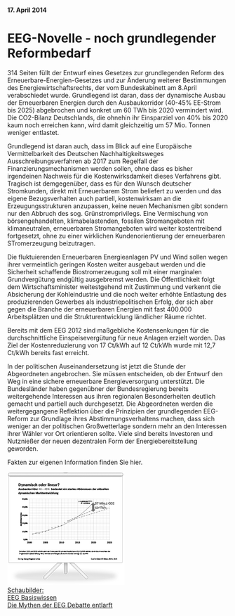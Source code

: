 #### 17. April 2014
# EEG-Novelle - noch grundlegender Reformbedarf

314 Seiten füllt der Entwurf eines Gesetzes zur grundlegenden Reform des Erneuerbare-Energien-Gesetzes und zur Änderung weiterer Bestimmungen des Energiewirtschaftsrechts, der vom Bundeskabinett am 8.April verabschiedet wurde. Grundlegend ist daran, dass der dynamische Ausbau der Erneuerbaren Energien durch den Ausbaukorridor (40-45% EE-Strom bis 2025) abgebrochen und konkret um 60 TWh bis 2020 vermindert wird. Die CO2-Bilanz Deutschlands, die ohnehin ihr Einsparziel von 40% bis 2020 kaum noch erreichen kann, wird damit gleichzeitig um 57 Mio. Tonnen weniger entlastet.

Grundlegend ist daran auch, dass im Blick auf eine Europäische Vermittelbarkeit des Deutschen Nachhaltigkeitsweges Ausschreibungsverfahren ab 2017 zum Regelfall der Finanzierungsmechanismen werden sollen, ohne dass es bisher irgendeinen Nachweis für die Kostenwirksdamkeit dieses Verfahrens gibt. Tragisch ist demgegenüber, dass es für den Wunsch deutscher Stromkunden, direkt mit Erneuerbarem Strom beliefert zu werden und das eigene Bezugsverhalten auch partiell, kostenwirksam an die Erzeugungsstrukturen anzupassen, keine neuen Mechanismen gibt sondern nur den Abbruch des sog. Grünstromprivilegs. Eine Vermischung von börsengehandelten, klimabelastenden, fossilen Stromangeboten mit klimaneutralen, erneuerbaren Stromangeboten wird weiter kostentreibend fortgesetzt, ohne zu einer wirklichen Kundenorientierung der erneuerbaren STromerzeugung beizutragen.

Die fluktuierenden Erneuerbaren Energieanlagen PV und Wind sollen wegen ihrer vermeintlich geringen Kosten weiter ausgebaut werden und die Sicherheit schaffende Biostromerzeugung soll  mit einer marginalen Grundvergütung endgültig ausgebremst werden. Die Öffentlichkeit folgt dem Wirtschaftsminister weitestgehend mit Zustimmung und verkennt die Absicherung der Kohleindustrie und die noch weiter erhöhte Entlastung des produzierenden Gewerbes als industriepolitischen Erfolg, der sich aber gegen die Branche der erneuerbaren Energien mit fast 400.000 Arbeitsplätzen und die Strukturentwicklung ländlicher Räume richtet. 

Bereits mit dem EEG 2012 sind maßgebliche Kostensenkungen für die durchschnittliche Einspeisevergütung für neue Anlagen erzielt worden. Das Ziel der Kostenreduzierung von 17 Ct/kWh auf 12 Ct/kWh wurde mit 12,7 Ct/kWh bereits fast erreicht.

In der politischen Auseinandersetzung ist jetzt die Stunde der Abgeordneten angebrochen. Sie müssen entscheiden, ob der Entwurf den Weg in eine sichere erneuerbare Energieversorgung unterstützt. Die Bundesländer haben gegenübner der Bundesregierung bereits weitergehende Interessen aus ihren regionalen Besonderheiten deutlich gemacht und partiell auch durchgesetzt. Die Abgeordneten werden die weitergegangene Reflektion über die Prinzipien der grundlegenden EEG-Reform zur Grundlage ihres Abstimmungsverhaltens machen, dass sich weniger an der politischen Großwetterlage sondern mehr an den Interessen ihrer Wähler vor Ort orientieren sollte. Viele sind bereits Investoren und Nutznießer der neuen dezentralen Form der Energiebereitstellung geworden.

Fakten zur eigenen Information finden Sie hier.

<div class="anhang">
<a href="../_ressources/pdf/eeg_folien.pdf"><img src="../_ressources/pdf/eeg_folien.png"><br>Schaubilder: <br>EEG Basiswissen<span><br>Die Mythen der EEG Debatte entlarft</span></a>
</div>